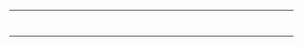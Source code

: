 ***
<p style="text-align: center;"><a href="https://bit.ly/evergoodproject"><img style="float: left;" src="https://i.imgur.com/cwTN0Hd.png" alt="" /></a>&nbsp; &nbsp; <a href="https://discord.gg/k2P68Y8"><img style="float: left;" src="https://i.imgur.com/cW4XIRq.png" alt="" /></a>&nbsp; &nbsp; <a href="https://bisecthosting.com/Libra"><img style="float: left;" src="https://i.imgur.com/sqBiiBh.png" alt="" /></a></p>  

***
